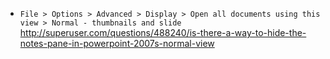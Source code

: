 - `File > Options > Advanced > Display > Open all documents using this view > Normal - thumbnails and slide` http://superuser.com/questions/488240/is-there-a-way-to-hide-the-notes-pane-in-powerpoint-2007s-normal-view
